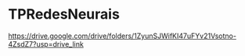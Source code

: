 # TPRedesNeurais

https://drive.google.com/drive/folders/1ZyunSJWifKI47uFYv21Vsotno-4ZsdZ7?usp=drive_link